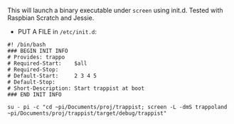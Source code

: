 This will launch a binary executable under `screen` using init.d.
Tested with Raspbian Scratch and Jessie.

- PUT A FILE in `/etc/init.d`:

```
#! /bin/bash
### BEGIN INIT INFO
# Provides: trappo
# Required-Start:    $all
# Required-Stop:
# Default-Start:     2 3 4 5
# Default-Stop:
# Short-Description: Start trappist at boot
### END INIT INFO

su - pi -c "cd ~pi/Documents/proj/trappist; screen -L -dmS trappoland ~pi/Documents/proj/trappist/target/debug/trappist"
```
